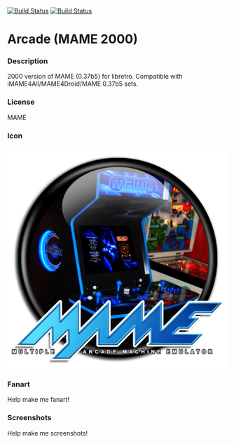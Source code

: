 [![Build Status](https://travis-ci.org/kodi-game/game.libretro.mame2000.svg?branch=master)](https://travis-ci.org/kodi-game/game.libretro.mame2000)
[![Build Status](https://ci.appveyor.com/api/projects/status/github/kodi-game/game.libretro.mame2000?svg=true)](https://ci.appveyor.com/project/kodi-game/game-libretro-mame2000)

# Arcade (MAME 2000)

### Description

2000 version of MAME (0.37b5) for libretro. Compatible with iMAME4All/MAME4Droid/MAME 0.37b5 sets.

### License

MAME

### Icon

![Arcade (MAME 2000) icon](game.libretro.mame2000/resources/icon.png)

### Fanart

Help make me fanart!

### Screenshots

Help make me screenshots!
